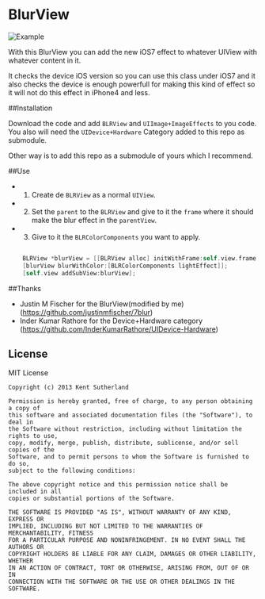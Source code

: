 BlurView
========

![Example](http://nicoyuste.es/gitHubResources/blurView.gif)

With this BlurView you can add the new iOS7 effect to whatever UIView with whatever content in it.

It checks the device iOS version so you can use this class under iOS7 and it also checks the device is enough powerfull for making this kind of effect so it will not do this effect in iPhone4 and less.

##Installation

Download the code and add `BLRView` and `UIImage+ImageEffects` to you code.
You also will need the `UIDevice+Hardware` Category added to this repo as submodule.

Other way is to add this repo as a submodule of yours which I recommend.

##Use

- 1. Create de `BLRView` as a normal `UIView`.
- 2. Set the `parent` to the `BLRView` and give to it the `frame` where it should make the blur effect in the `parentView`.
- 3. Give to it the `BLRColorComponents` you want to apply.

```Objective-C

    BLRView *blurView = [[BLRView alloc] initWithFrame:self.view.frame parent:self.backgroundImageView withSnapshotFrame:self.backgroundImageView.bounds];
    [blurView blurWithColor:[BLRColorComponents lightEffect]];
    [self.view addSubView:blurView];

````

##Thanks

- Justin M Fischer for the BlurView(modified by me) (https://github.com/justinmfischer/7blur)
- Inder Kumar Rathore for the Device+Hardware category (https://github.com/InderKumarRathore/UIDevice-Hardware)

## License

MIT License

    Copyright (c) 2013 Kent Sutherland
    
    Permission is hereby granted, free of charge, to any person obtaining a copy of
    this software and associated documentation files (the "Software"), to deal in
    the Software without restriction, including without limitation the rights to use,
    copy, modify, merge, publish, distribute, sublicense, and/or sell copies of the
    Software, and to permit persons to whom the Software is furnished to do so,
    subject to the following conditions:
    
    The above copyright notice and this permission notice shall be included in all
    copies or substantial portions of the Software.
    
    THE SOFTWARE IS PROVIDED "AS IS", WITHOUT WARRANTY OF ANY KIND, EXPRESS OR
    IMPLIED, INCLUDING BUT NOT LIMITED TO THE WARRANTIES OF MERCHANTABILITY, FITNESS
    FOR A PARTICULAR PURPOSE AND NONINFRINGEMENT. IN NO EVENT SHALL THE AUTHORS OR
    COPYRIGHT HOLDERS BE LIABLE FOR ANY CLAIM, DAMAGES OR OTHER LIABILITY, WHETHER
    IN AN ACTION OF CONTRACT, TORT OR OTHERWISE, ARISING FROM, OUT OF OR IN
    CONNECTION WITH THE SOFTWARE OR THE USE OR OTHER DEALINGS IN THE SOFTWARE.
